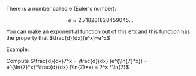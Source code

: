 There is a number called e (Euler's number):

$$e\approx 2.718281828459045…$$

You can make an exponential function out of this e^x and this function has the property that $\frac{d}{dx}(e^x)=e^x$

Example:

Compute $\frac{d}{dx}7^x = \frac{d}{dx} (e^{\ln{7}*x}) = e^{\ln{7}*x}*\frac{d}{dx} (\ln{7}*x) = 7^x *\ln{7}$

